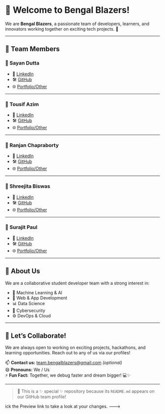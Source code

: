 # 👋 Welcome to Bengal Blazers!

We are **Bengal Blazers**, a passionate team of developers, learners, and innovators working together on exciting tech projects. 🚀

---

## 👥 Team Members

### 🔹 Sayan Dutta
- 💼 [LinkedIn](https://linkedin.com/in/sayan-dutta)
- 🛠️ [GitHub](https://github.com/sayandutta2001)
- 🌐 [Portfolio/Other](#)

---

### 🔹 Tousif Azim
- 💼 [LinkedIn](https://www.linkedin.com/in/tousif-azim-533313279/)
- 🛠️ [GitHub](https://github.com/Tousif18)
- 🌐 [Portfolio/Other](#)

---

### 🔹 Ranjan Chapraborty
- 💼 [LinkedIn](https://www.linkedin.com/in/ranjan-chakraborty-473621315/)
- 🛠️ [GitHub](https://github.com/ds-with-ranjan)
- 🌐 [Portfolio/Other](#)

---

### 🔹 Shreejita Biswas
- 💼 [LinkedIn](https://www.linkedin.com/in/shreejita-biswas-52230833a/)
- 🛠️ [GitHub](https://github.com/Shreejita-Biswas)
- 🌐 [Portfolio/Other](#)

---

### 🔹 Surajit Paul
- 💼 [LinkedIn](https://www.linkedin.com/in/psurajit/)
- 🛠️ [GitHub](https://github.com/Surajit906)
- 🌐 [Portfolio/Other](#)

---

## 🌟 About Us

We are a collaborative student developer team with a strong interest in:
- 👀 Machine Learning & AI
- 🌱 Web & App Development
- 📊 Data Science
- 🔐 Cybersecurity
- ⚙️ DevOps & Cloud

---

## 🤝 Let’s Collaborate!

We are always open to working on exciting projects, hackathons, and learning opportunities. Reach out to any of us via our profiles!

📫 **Contact us:** team.bengalblazers@gmail.com *(optional)*  
😄 **Pronouns:** We / Us  
⚡ **Fun Fact:** Together, we debug faster and dream bigger! 💻✨

---

> 📝 This is a ✨ special ✨ repository because its `README.md` appears on our GitHub team profile!

<!--- Feel free to update links and add more team members or sections as needed. -->
ick the Preview link to take a look at your changes.
--->
